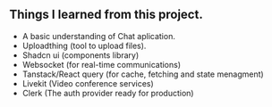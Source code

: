 ## Things I learned from this project.

- A basic understanding of Chat aplication.
- Uploadthing (tool to upload files).
- Shadcn ui (components library)
- Websocket (for real-time communications)
- Tanstack/React query (for cache, fetching and state menagment)
- Livekit (Video conference services)
- Clerk (The auth provider ready for production)
